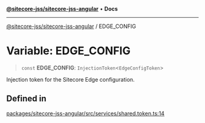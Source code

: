 [**@sitecore-jss/sitecore-jss-angular**](../README.md) • **Docs**

***

[@sitecore-jss/sitecore-jss-angular](../README.md) / EDGE\_CONFIG

# Variable: EDGE\_CONFIG

> `const` **EDGE\_CONFIG**: `InjectionToken`\<`EdgeConfigToken`\>

Injection token for the Sitecore Edge configuration.

## Defined in

[packages/sitecore-jss-angular/src/services/shared.token.ts:14](https://github.com/Sitecore/jss/blob/85fd9b813b01a71614ef7fb536485926ec8242cf/packages/sitecore-jss-angular/src/services/shared.token.ts#L14)
